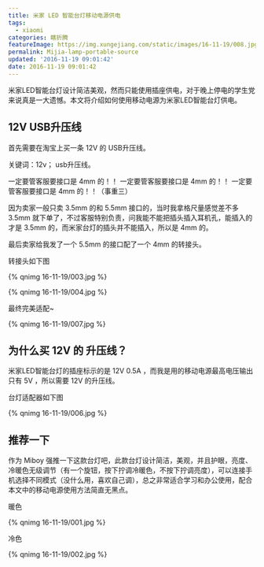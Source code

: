 ```yaml
---
title: 米家 LED 智能台灯移动电源供电
tags:
  - xiaomi
categories: 瞎折腾
featureImage: https://img.xungejiang.com/static/images/16-11-19/008.jpg
permalink: Mijia-lamp-portable-source
updated: '2016-11-19 09:01:42'
date: 2016-11-19 09:01:42
---
```


米家LED智能台灯设计简洁美观，然而只能使用插座供电，对于晚上停电的学生党来说真是一大遗憾。本文将介绍如何使用移动电源为米家LED智能台灯供电。

<!--more-->




## 12V USB升压线

首先需要在淘宝上买一条 12V 的 USB升压线。

关键词：12v； usb升压线。

一定要管客服要接口是 4mm 的！！
一定要管客服要接口是 4mm 的！！
一定要管客服要接口是 4mm 的！！（事重三）

因为卖家一般只卖 3.5mm 的和 5.5mm 接口的，当时我拿格尺量感觉差不多 3.5mm 就下单了，不过客服特别负责，问我能不能把插头插入耳机孔，能插入的才是 3.5mm 的，而米家台灯的插头并不能插入，所以是 4mm 的。

最后卖家给我发了一个 5.5mm 的接口配了一个 4mm 的转接头。

转接头如下图

{% qnimg 16-11-19/003.jpg %}

{% qnimg 16-11-19/004.jpg %}

最终完美适配~

{% qnimg 16-11-19/007.jpg %}


## 为什么买 12V 的 升压线？

米家LED智能台灯的插座标示的是 12V 0.5A ，而我是用的移动电源最高电压输出只有 5V ，所以需要 12V 的升压线。

台灯适配器如下图

{% qnimg 16-11-19/006.jpg %}



## 推荐一下

作为 Miboy 强推一下这款台灯吧，此款台灯设计简洁，美观，并且护眼，亮度、冷暖色无级调节（有一个旋钮，按下拧调冷暖色，不按下拧调亮度），可以连接手机选择不同模式（没什么用，喜欢自己调），总之非常适合学习和办公使用，配合本文中的移动电源使用方法简直无黑点。

暖色

{% qnimg 16-11-19/001.jpg %}


冷色

{% qnimg 16-11-19/002.jpg %}

